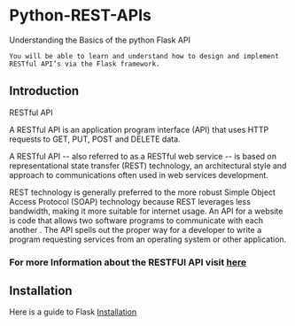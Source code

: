 # Python-REST-APIs
Understanding the Basics of the python Flask API

`You will be able to learn and understand how to design and implement RESTful API’s via the Flask framework.`

## Introduction
RESTful API


A RESTful API is an application program interface (API) that uses HTTP requests to GET, PUT, POST and DELETE data.

A RESTful API -- also referred to as a RESTful web service -- is based on representational state transfer (REST) technology, an architectural style and approach to communications often used in web services development.

REST technology is generally preferred to the more robust Simple Object Access Protocol (SOAP) technology because REST leverages less bandwidth, making it more suitable for internet usage. An API for a website is code that allows two software programs to communicate with each another . The API spells out the proper way for a developer to write a program requesting services from an operating system or other application.

### For more Information about the RESTFUl API visit [here](https://www.sitepoint.com/developers-rest-api/)


## Installation
Here is a guide to Flask [Installation](https://flask-restful.readthedocs.io/en/latest/)


